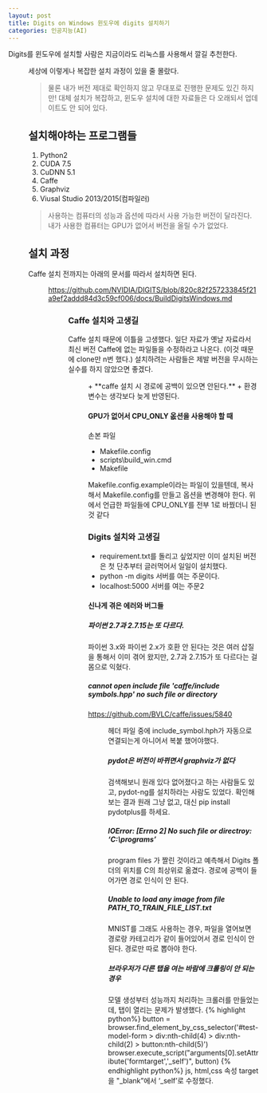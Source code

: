 ```yaml
---
layout: post
title: Digits on Windows 윈도우에 digits 설치하기
categories: 인공지능(AI)
---
```


Digits를 윈도우에 설치할 사람은 지금이라도 리눅스를 사용해서 깔길 추천한다. <dir>
세상에 이렇게나 복잡한 설치 과정이 있을 줄 몰랐다. 
> 물론 내가 버전 제대로 확인하지 않고 무대포로 진행한 문제도 있긴 하지만! 대체 설치가 복잡하고, 윈도우 설치에 대한 자료들은 다 오래되서 업데이트도 안 되어 있다. 

## 설치해야하는 프로그램들 
1. Python2
2. CUDA 7.5
3. CuDNN 5.1
4. Caffe 
5. Graphviz
6. Viusal Studio 2013/2015(컴파일러)

> 사용하는 컴퓨터의 성능과 옵션에 따라서 사용 가능한 버전이 달라진다. 내가 사용한 컴퓨터는 GPU가 없어서 버전을 올릴 수가 없었다. 

## 설치 과정 
Caffe 설치 전까지는 아래의 문서를 따라서 설치하면 된다. <dir>
https://github.com/NVIDIA/DIGITS/blob/820c82f257233845f21a9ef2addd84d3c59cf006/docs/BuildDigitsWindows.md<dir>

### Caffe 설치와 고생길
Caffe 설치 때문에 이틀을 고생했다. 일단 자료가 옛날 자료라서 최신 버전 Caffe에 없는 파일들을 수정하라고 나온다. (이것 때문에 clone만 n번 했다.)
설치하려는 사람들은 제발 버전을 무시하는 실수를 하지 않았으면 좋겠다. 
<dir>
+ **caffe 설치 시 경로에 공백이 있으면 안된다.** 
+ 환경변수는 생각보다 늦게 반영된다. 

#### GPU가 없어서 CPU_ONLY 옶션을 사용해야 할 때 
손본 파일
+ Makefile.config
+ scripts\build_win.cmd
+ Makefile 

Makefile.config.example이라는 파일이 있을텐데, 복사해서 Makefile.config를 만들고 옵션을 변경해야 한다. 위에서 언급한 파일들에 CPU_ONLY를 전부 1로 바꿨더니 된것 같다

### Digits 설치와 고생길
+ requirement.txt를 돌리고 싶었지만 이미 설치된 버전은 첫 단추부터 글러먹어서 일일이 설치했다. 
+ python -m digits 서버를 여는 주문이다. 
+ localhost:5000 서버를 여는 주문2

#### 신나게 겪은 에러와 버그들 
#####  파이썬 2.7과 2.7.15는 또 다르다.
파이썬 3.x와 파이썬 2.x가 호환 안 된다는 것은 여러 삽질을 통해서 이미 겪어 왔지만, 2.7과 2.7.15가 또 다르다는 걸 몸으로 익혔다. 
##### cannot open include file 'caffe/include symbols.hpp' no such file or directory
https://github.com/BVLC/caffe/issues/5840 <dir>
헤더 파일 중에 include_symbol.hph가 자동으로 연결되는게 아니어서 복붙 했어야했다.
##### pydot은 버전이 바뀌면서 graphviz가 없다
검색해보니 원래 있다 없어졌다고 하는 사람들도 있고, pydot-ng를 설치하라는 사람도 있었다. 
확인해보는 결과 원래 그냥 없고, 대신 pip install pydotplus를 하세요.
##### IOError: [Errno 2] No such file or directroy: ‘C:\programs’
program files 가 짤린 것이라고 예측해서 Digits 폴더의 위치를 C의 최상위로 옮겼다. 
경로에 공백이 들어가면 경로 인식이 안 된다.
##### Unable to load any image from file PATH_TO_TRAIN_FILE_LIST.txt
MNIST를 그래도 사용하는 경우, 파일을 열어보면 경로랑 카테고리가 같이 들어있어서 경로 인식이 안 된다. 경로만 따로 뽑아야 한다. 
##### 브라우저가 다른 탭을 여는 바람에 크롤링이 안 되는 경우
모델 생성부터 성능까지 처리하는 크롤러를 만들었는데, 탭이 열리는 문제가 발생했다. 
{% highlight python%}
button = browser.find_element_by_css_selector('#test-model-form > div:nth-child(4) > div:nth-child(2) > button:nth-child(5)')
browser.execute_script("arguments[0].setAttribute('formtarget','_self')", button)
{% endhighlight python%}
js, html,css 속성 target을 "_blank”에서 ‘_self’로 수정했다. 
